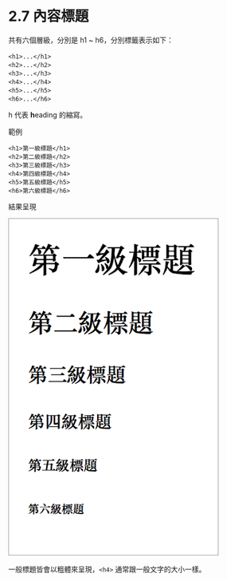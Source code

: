 # 2.7 內容標題

共有六個層級，分別是 h1 ~ h6，分別標籤表示如下：

`<h1>...</h1>`  
`<h2>...</h2>`  
`<h3>...</h3>`  
`<h4>...</h4>`  
`<h5>...</h5>`  
`<h6>...</h6>`

h 代表 **h**eading 的縮寫。

範例

```
<h1>第一級標題</h1>
<h2>第二級標題</h2>
<h3>第三級標題</h3>
<h4>第四級標題</h4>
<h5>第五級標題</h5>
<h6>第六級標題</h6>
```

結果呈現

![](/assets/標題.png)

一般標題皆會以粗體來呈現，`<h4>` 通常跟一般文字的大小一樣。

